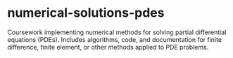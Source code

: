 # numerical-solutions-pdes
Coursework implementing numerical methods for solving partial differential equations (PDEs). Includes algorithms, code, and documentation for finite difference, finite element, or other methods applied to PDE problems.
